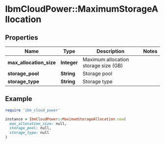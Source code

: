 # IbmCloudPower::MaximumStorageAllocation

## Properties

| Name | Type | Description | Notes |
| ---- | ---- | ----------- | ----- |
| **max_allocation_size** | **Integer** | Maximum allocation storage size (GB) |  |
| **storage_pool** | **String** | Storage pool |  |
| **storage_type** | **String** | Storage type |  |

## Example

```ruby
require 'ibm_cloud_power'

instance = IbmCloudPower::MaximumStorageAllocation.new(
  max_allocation_size: null,
  storage_pool: null,
  storage_type: null
)
```

